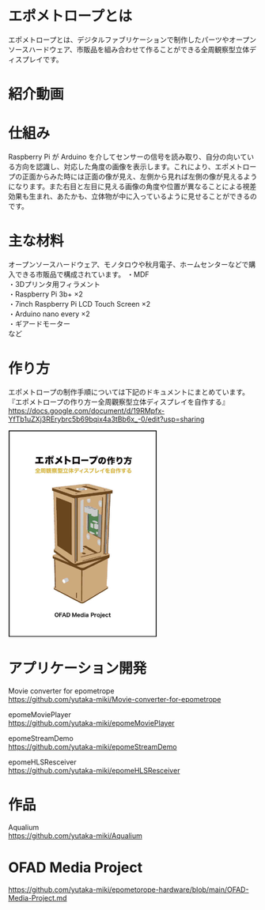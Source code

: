 # エポメトロープとは
エポメトロープとは、デジタルファブリケーションで制作したパーツやオープンソースハードウェア、市販品を組み合わせて作ることができる全周観察型立体ディスプレイです。

# 紹介動画

# 仕組み  
Raspberry Pi が Arduino を介してセンサーの信号を読み取り、自分の向いている方向を認識し、対応した角度の画像を表示します。これにより、エポメトロープの正面からみた時には正面の像が見え、左側から見れば左側の像が見えるようになります。また右目と左目に見える画像の角度や位置が異なることによる視差効果も生まれ、あたかも、立体物が中に入っているように見せることができるのです。  

# 主な材料  
オープンソースハードウェア、モノタロウや秋月電子、ホームセンターなどで購入できる市販品で構成されています。
・MDF  
・3Dプリンタ用フィラメント  
・Raspberry Pi 3b+ ×2  
・7inch Raspberry Pi LCD Touch Screen ×2  
・Arduino nano every ×2  
・ギアードモーター  
など  

# 作り方 
エポメトロープの制作手順については下記のドキュメントにまとめています。  
『エポメトロープの作り方ー全周觀察型立体ディスプレイを自作する』  
https://docs.google.com/document/d/19RMpfx-YfTb1uZXj3RErybrc5b69bqix4a3tBb6x_-0/edit?usp=sharing  
  
<img src="images/cover-image-500.jpg" width="300">

# アプリケーション開発
Movie converter for epometrope  
https://github.com/yutaka-miki/Movie-converter-for-epometrope  
    
epomeMoviePlayer  
https://github.com/yutaka-miki/epomeMoviePlayer  
  
epomeStreamDemo  
https://github.com/yutaka-miki/epomeStreamDemo  
  
epomeHLSResceiver  
https://github.com/yutaka-miki/epomeHLSResceiver  
  
# 作品  
Aqualium  
https://github.com/yutaka-miki/Aqualium

# OFAD Media Project
https://github.com/yutaka-miki/epometorope-hardware/blob/main/OFAD-Media-Project.md 

